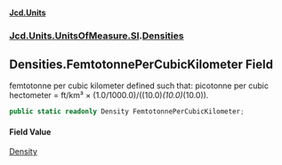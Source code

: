 #### [Jcd.Units](index.md 'index')
### [Jcd.Units.UnitsOfMeasure.SI](Jcd.Units.UnitsOfMeasure.SI.md 'Jcd.Units.UnitsOfMeasure.SI').[Densities](Densities.md 'Jcd.Units.UnitsOfMeasure.SI.Densities')

## Densities.FemtotonnePerCubicKilometer Field

femtotonne per cubic kilometer defined such that: picotonne per cubic hectometer = ft/km³ × (1.0/1000.0)/((10.0)*(10.0)*(10.0)).

```csharp
public static readonly Density FemtotonnePerCubicKilometer;
```

#### Field Value
[Density](Density.md 'Jcd.Units.UnitTypes.Density')